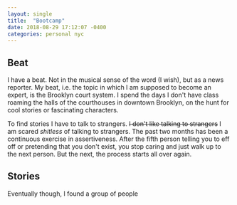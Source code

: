 ```yaml
---
layout: single
title:  "Bootcamp"
date: 2018-08-29 17:12:07 -0400
categories: personal nyc
---
```


## Beat

I have a beat. Not in the musical sense of the word (I wish), but as a news reporter. My beat, i.e. the topic in which I am supposed to become an expert, is the Brooklyn court system. I spend the days I don't have class roaming the halls of the courthouses in downtown Brooklyn, on the hunt for cool stories or fascinating characters.

To find stories I have to talk to strangers. ~~I don't like talking to strangers~~ I am scared *shitless* of talking to strangers. The past two months has been a continuous exercise in assertiveness. After the fifth person telling you to eff off or pretending that you don't exist, you stop caring and just walk up to the next person. But the next, the process starts all over again.

## Stories

Eventually though, I found a group of people



